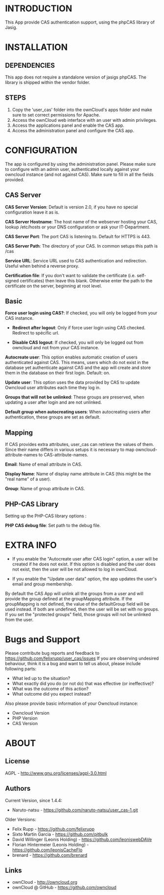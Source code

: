 INTRODUCTION
============

This App provide CAS authentication support, using the phpCAS library of Jasig.


INSTALLATION
============

DEPENDENCIES
-------------------

This app does not require a standalone version of jasigs phpCAS. The library is shipped within the vendor folder.


STEPS
-----

1. Copy the 'user_cas' folder into the ownCloud's apps folder and make sure to set correct permissions for Apache.
2. Access the ownCloud web interface with an user with admin privileges.
3. Access the applications panel and enable the CAS app.
4. Access the administration panel and configure the CAS app.


CONFIGURATION
=============

The app is configured by using the administration panel. Please make sure to configure with an admin user, authenticated locally against your owncloud instance (and not against CAS). Make sure to fill in all the fields provided.


CAS Server
----------

**CAS Server Version**: Default is version 2.0, if you have no special configuration leave it as is.

**CAS Server Hostname**: The host name of the webserver hosting your CAS, lookup /etc/hosts or your DNS configuration or ask your IT-Department.

**CAS Server Port**: The port CAS is listening to. Default for HTTPS is 443.

**CAS Server Path**: The directory of your CAS. In common setups this path is /cas 

**Service URL**: Service URL used to CAS authentication and redirection. Useful when behind a reverse proxy.

**Certification file**: If you don't want to validate the certificate (i.e. self-signed certificates) then leave this blank. Otherwise enter the path to the certificate on the server, beginning at root level.


Basic
-----

**Force user login using CAS?**: If checked, you will only be logged from your CAS instance.

* **Redirect after logout**: Only if force user login using CAS checked. Redirect to spécific url.

* **Disable CAS logout**: If checked, you will only be logged out from owncloud and not from your CAS instance.

**Autocreate user**: This option enables automatic creation of users authenticated against CAS. This means, users which do not exist in the database yet authenticate against CAS and the app will create and store them in the database on their first login. Default: on.

**Update user**: This option uses the data provided by CAS to update Owncloud user attributes each time they log in.

**Groups that will not be unlinked**: These groups are preserved, when updating a user after login and are not unlinked.

**Default group when autocreating users**: When autocreating users after authentication, these groups are set as default.

<!-- **Link to LDAP backend**: Link CAS authentication with LDAP users and groups backend to use the same owncloud user as if the user was logged in via LDAP. -->


Mapping
-------

If CAS provides extra attributes, user_cas can retrieve the values of them. Since their name differs in various setups it is necessary to map owncloud-attribute-names to CAS-attribute-names.

**Email**: Name of email attribute in CAS.

**Display Name**: Name of display name attribute in CAS (this might be the "real name" of a user).

**Group**: Name of group attribute in CAS.


PHP-CAS Library
---------------

Setting up the PHP-CAS library options :

<!-- **PHP CAS path (CAS.php file)**: Set path to CAS.php file of the library to use. Usually the path will be /usr/share/php/CAS.php -->

**PHP CAS debug file**: Set path to the debug file.

EXTRA INFO
==========

* If you enable the "Autocreate user after CAS login" option, a user will be created if he does not exist. If this option is disabled and the user does not exist, then the user will be not allowed to log in ownCloud. <!-- You might not want this if you check "Link to LDAP backend" -->

* If you enable the "Update user data" option, the app updates the user's email and group membership.

By default the CAS App will unlink all the groups from a user and will provide the group defined at the groupMapping attribute. If the groupMapping is not defined, the value of the defaultGroup field will be used instead. If both are undefined, then the user will be set with no groups.
If you set the "protected groups" field, those groups will not be unlinked from the user.

Bugs and Support
==============

Please contribute bug reports and feedback to https://github.com/felixrupp/user_cas/issues 
If you are observing undesired behaviour, think it is a bug and want to tell us about, please include following parts:
* What led up to the situation?
* What exactly did you do (or not do) that was effective (or ineffective)?
* What was the outcome of this action?
* What outcome did you expect instead?

Also please provide basic information of your Owncloud instance:
* Owncloud Version
* PHP Version
* CAS Version

ABOUT
=====

License
-------

AGPL - http://www.gnu.org/licenses/agpl-3.0.html

Authors
-------

Current Version, since 1.4.4:
* Naruto-natsu - https://github.com/naruto-natsu/user_cas-1.git

Older Versions:
* Felix Rupp - https://github.com/felixrupp
* Sixto Martin Garcia - https://github.com/pitbulk
* David Willinger (Leonis Holding)  - https://github.com/leoniswebDAVe
* Florian Hintermeier (Leonis Holding)  - https://github.com/leonisCacheFlo
* brenard - https://github.com/brenard

Links
-------
* ownCloud - http://owncloud.org
* ownCloud @ GitHub - https://github.com/owncloud